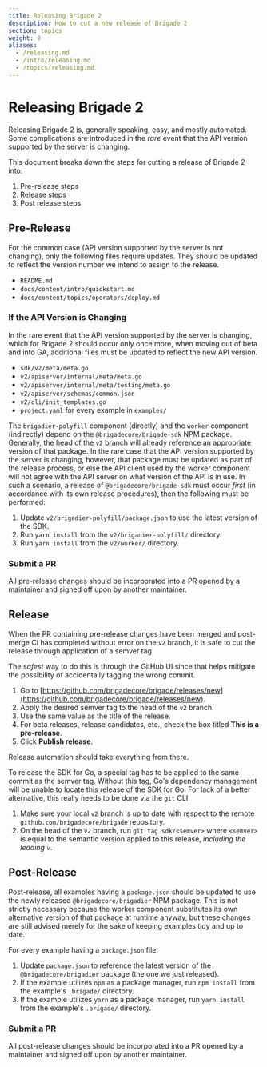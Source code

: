 ```yaml
---
title: Releasing Brigade 2
description: How to cut a new release of Brigade 2
section: topics
weight: 9
aliases:
  - /releasing.md
  - /intro/releasing.md
  - /topics/releasing.md
---
```


# Releasing Brigade 2

Releasing Brigade 2 is, generally speaking, easy, and mostly automated. Some
complications are introduced in the _rare_ event that the API version supported
by the server is changing.

This document breaks down the steps for cutting a release of Brigade 2 into:

1. Pre-release steps
2. Release steps
3. Post release steps

## Pre-Release

For the common case (API version supported by the server is not changing), only
the following files require updates. They should be updated to reflect the
version number we intend to assign to the release.

* `README.md`
* `docs/content/intro/quickstart.md`
* `docs/content/topics/operators/deploy.md`

### If the API Version is Changing

In the rare event that the API version supported by the server is changing,
which for Brigade 2 should occur only once more, when moving out of beta and
into GA, additional files must be updated to reflect the new API version.

* `sdk/v2/meta/meta.go`
* `v2/apiserver/internal/meta/meta.go`
* `v2/apiserver/internal/meta/testing/meta.go`
* `v2/apiserver/schemas/common.json`
* `v2/cli/init_templates.go`
* `project.yaml` for every example in `examples/`

The `brigadier-polyfill` component (directly) and the `worker` component
(indirectly) depend on the `@brigadecore/brigade-sdk` NPM package. Generally,
the head of the `v2` branch will already reference an appropriate version of
that package. In the rare case that the API version supported by the server is
changing, however, that package must be updated as part of the release process,
or else the API client used by the worker component will not agree with the API
server on what version of the API is in use. In such a scenario, a release of
`@brigadecore/brigade-sdk` must occur _first_ (in accordance with its own
release procedures), then the following must be performed:

1. Update `v2/brigadier-polyfill/package.json` to use the latest version of the
   SDK.
1. Run `yarn install` from the `v2/brigadier-polyfill/` directory.
1. Run `yarn install` from the `v2/worker/` directory.

### Submit a PR

All pre-release changes should be incorporated into a PR opened by a maintainer
and signed off upon by another maintainer.

## Release

When the PR containing pre-release changes have been merged and post-merge CI
has completed without error on the `v2` branch, it is safe to cut the release
through application of a semver tag.

The _safest_ way to do this is through the GitHub UI since that helps mitigate
the possibility of accidentally tagging the wrong commit.

1. Go to
[https://github.com/brigadecore/brigade/releases/new](https://github.com/brigadecore/brigade/releases/new).
1. Apply the desired semver tag to the head of the `v2` branch.
1. Use the same value as the title of the release.
1. For beta releases, release candidates, etc., check the box titled __This is a
   pre-release__.
1. Click __Publish release__.

Release automation should take everything from there.

To release the SDK for Go, a special tag has to be applied to the same commit as
the semver tag. Without this tag, Go's dependency management will be unable to
locate this release of the SDK for Go. For lack of a better alternative, this
really needs to be done via the `git` CLI.

1. Make sure your local `v2` branch is up to date with respect to the remote
   `github.com/brigadecore/brigade` repository.
1. On the head of the `v2` branch, run `git tag sdk/<semver>` where `<semver>`
   is equal to the semantic version applied to this release, _including the
   leading `v`_.

## Post-Release

Post-release, all examples having a `package.json` should be updated to use the
newly released `@brigadecore/brigadier` NPM package. This is not strictly
necessary because the worker component substitutes its own alternative version
of that package at runtime anyway, but these changes are still advised merely
for the sake of keeping examples tidy and up to date.

For every example having a `package.json` file:

1. Update `package.json` to reference the latest version of the
   `@brigadecore/brigadier` package (the one we just released).
1. If the example utilizes `npm` as a package manager, run `npm install` from
   the example's `.brigade/` directory.
1. If the example utilizes `yarn` as a package manager, run `yarn install` from
   the example's `.brigade/` directory.

### Submit a PR

All post-release changes should be incorporated into a PR opened by a maintainer
and signed off upon by another maintainer.
